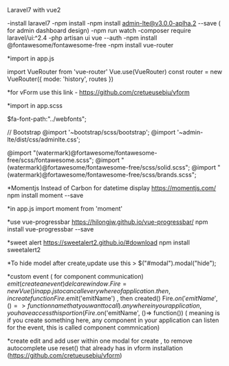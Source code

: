 Laravel7 with vue2

-install laravel7
-npm install
-npm install admin-lte@v3.0.0-aplha.2 --save ( for admin dashboard design)
-npm run watch
-composer require laravel/ui:^2.4
-php artisan ui vue --auth
-npm install @fontawesome/fontawesome-free
-npm install vue-router

*import in app.js

import VueRouter from 'vue-router'
Vue.use(VueRouter)
const router = new VueRouter({
    mode: 'history',
    routes
})

*for vForm use this link - https://github.com/cretueusebiu/vform

*import in app.scss

$fa-font-path:"../webfonts";

// Bootstrap
@import '~bootstrap/scss/bootstrap';
@import '~admin-lte/dist/css/adminlte.css';

@import "(watermark)@fortawesome/fontawesome-free/scss/fontawesome.scss";
@import "(watermark)@fortawesome/fontawesome-free/scss/solid.scss";
@import "(watermark)@fortawesome/fontawesome-free/scss/brands.scss";

*Momentjs Instead of Carbon for datetime display 
https://momentjs.com/
npm install moment --save

*in app.js
import moment from 'moment'

*use vue-progressbar
https://hilongjw.github.io/vue-progressbar/
npm install vue-progressbar --save

*sweet alert
https://sweetalert2.github.io/#download
npm install sweetalert2

*To hide model after create,update
use this > $("#modal").modal("hide");

*custom event ( for component communication)
$emit ( create an event)
delcare window.Fire=new Vue() in app.js to can call everywhere of application.
then, in create function Fire.$emit('emitName') ,
then created() Fire.$on('emitName', ()=> function name that you want to call ).
anywhere in your application,
 you have access this portion(Fire.$on('emitName', ()=> function()) 
( meaning is if you create something here, any component in your application can listen for the event, this is called component commnication)

*create edit and add user within one modal
for create , to remove autocomplete use reset() that already has in vform installation (https://github.com/cretueusebiu/vform)